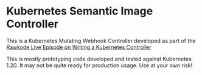 # Kubernetes Semantic Image Controller

This is a Kubernetes Mutating Webhook Controller developed as part of the [Rawkode Live Episode on 
Writing a Kubernetes Controller](https://www.youtube.com/watch?v=RLpzsAQtZ7M)

This is mostly prototyping code developed and tested against Kubernetes 1.20. It may not be quite ready for
production usage. Use at your own risk!
